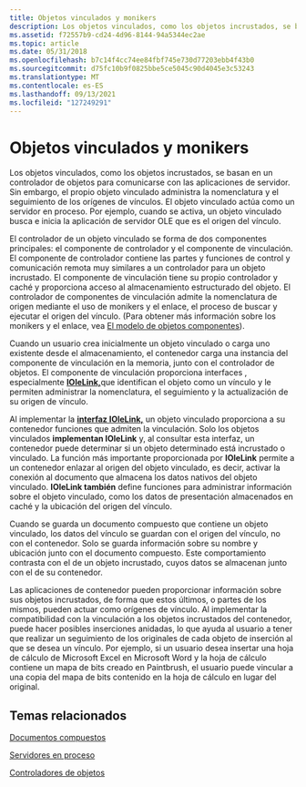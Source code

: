 ```yaml
---
title: Objetos vinculados y monikers
description: Los objetos vinculados, como los objetos incrustados, se basan en un controlador de objetos para comunicarse con las aplicaciones de servidor.
ms.assetid: f72557b9-cd24-4d96-8144-94a5344ec2ae
ms.topic: article
ms.date: 05/31/2018
ms.openlocfilehash: b7c14f4cc74ee84fbf745e730d77203ebb4f43b0
ms.sourcegitcommit: d75fc10b9f0825bbe5ce5045c90d4045e3c53243
ms.translationtype: MT
ms.contentlocale: es-ES
ms.lasthandoff: 09/13/2021
ms.locfileid: "127249291"
---
```

# <a name="linked-objects-and-monikers"></a>Objetos vinculados y monikers

Los objetos vinculados, como los objetos incrustados, se basan en un controlador de objetos para comunicarse con las aplicaciones de servidor. Sin embargo, el propio objeto vinculado administra la nomenclatura y el seguimiento de los orígenes de vínculos. El objeto vinculado actúa como un servidor en proceso. Por ejemplo, cuando se activa, un objeto vinculado busca e inicia la aplicación de servidor OLE que es el origen del vínculo.

El controlador de un objeto vinculado se forma de dos componentes principales: el componente de controlador y el componente de vinculación. El componente de controlador contiene las partes y funciones de control y comunicación remota muy similares a un controlador para un objeto incrustado. El componente de vinculación tiene su propio controlador y caché y proporciona acceso al almacenamiento estructurado del objeto. El controlador de componentes de vinculación admite la nomenclatura de origen mediante el uso de monikers y el enlace, el proceso de buscar y ejecutar el origen del vínculo. (Para obtener más información sobre los monikers y el enlace, vea [El modelo de objetos componentes](the-component-object-model.md)).

Cuando un usuario crea inicialmente un objeto vinculado o carga uno existente desde el almacenamiento, el contenedor carga una instancia del componente de vinculación en la memoria, junto con el controlador de objetos. El componente de vinculación proporciona interfaces , especialmente [**IOleLink,**](/windows/desktop/api/OleIdl/nn-oleidl-iolelink)que identifican el objeto como un vínculo y le permiten administrar la nomenclatura, el seguimiento y la actualización de su origen de vínculo.

Al implementar la [**interfaz IOleLink,**](/windows/desktop/api/OleIdl/nn-oleidl-iolelink) un objeto vinculado proporciona a su contenedor funciones que admiten la vinculación. Solo los objetos vinculados **implementan IOleLink** y, al consultar esta interfaz, un contenedor puede determinar si un objeto determinado está incrustado o vinculado. La función más importante proporcionada por **IOleLink** permite a un contenedor enlazar al origen del objeto vinculado, es decir, activar la conexión al documento que almacena los datos nativos del objeto vinculado. **IOleLink también** define funciones para administrar información sobre el objeto vinculado, como los datos de presentación almacenados en caché y la ubicación del origen del vínculo.

Cuando se guarda un documento compuesto que contiene un objeto vinculado, los datos del vínculo se guardan con el origen del vínculo, no con el contenedor. Solo se guarda información sobre su nombre y ubicación junto con el documento compuesto. Este comportamiento contrasta con el de un objeto incrustado, cuyos datos se almacenan junto con el de su contenedor.

Las aplicaciones de contenedor pueden proporcionar información sobre sus objetos incrustados, de forma que estos últimos, o partes de los mismos, pueden actuar como orígenes de vínculo. Al implementar la compatibilidad con la vinculación a los objetos incrustados del contenedor, puede hacer posibles inserciones anidadas, lo que ayuda al usuario a tener que realizar un seguimiento de los originales de cada objeto de inserción al que se desea un vínculo. Por ejemplo, si un usuario desea insertar una hoja de cálculo de Microsoft Excel en Microsoft Word y la hoja de cálculo contiene un mapa de bits creado en Paintbrush, el usuario puede vincular a una copia del mapa de bits contenido en la hoja de cálculo en lugar del original.

## <a name="related-topics"></a>Temas relacionados

<dl> <dt>

[Documentos compuestos](compound-documents.md)
</dt> <dt>

[Servidores en proceso](in-process-servers.md)
</dt> <dt>

[Controladores de objetos](object-handlers.md)
</dt> </dl>

 

 




